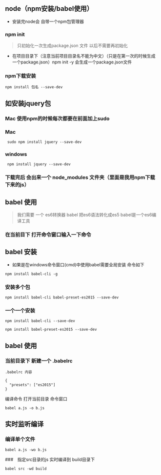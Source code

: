 ## node（npm安装/babel使用）

- 安装完node会 自带一个npm包管理器

### npm init 
> 只初始化一次生成package.json 文件 以后不需要再初始化
- 在项目目录下（注意当前项目目录名不能为中文）（只是在第一次的时候生成一个package.json）npm init -y 会生成一个package.json文件

### npm下载安装 
```
npm install 包名 --save-dev
```

## 如安装jquery包
###  Mac 使用npm的时候每次都要在前面加上sudo

### Mac
```
 sudo npm install jquery --save-dev
```

### windows
```
 npm install jquery --save-dev
```

### 下载完后 会出来一个 node_modules 文件夹（里面是我用npm下载下来的js）

## babel 使用

> 我们需要 一个 es6转换器 babel  把es6语法转化成es5 
> babel是一个es6编译工具
### 在当前目下 打开命令窗口输入一下命令


## babel 安装
- 如果是在windows命令窗口(cmd)中使用babel需要全局安装 命令如下
```
npm install babel-cli -g
```

### 安装多个包

```
npm install babel-cli babel-preset-es2015 --save-dev

```
### 一个一个安装

```
npm install babel-cli --save-dev

npm install babel-preset-es2015 --save-dev

```

## babel 使用

### 当前目录下 新建一个 .babelrc 

``` 
.babelrc 内容

{
  "presets": ["es2015"]
}

```


编译命令 打开当前目录 命令窗口

```
babel a.js -o b.js
```

## 实时监听编译

### 编译单个文件

```
babel a.js -wo b.js
```

###　指定src目录的js 实时编译到 build目录下

```
babel src -wd build
```

